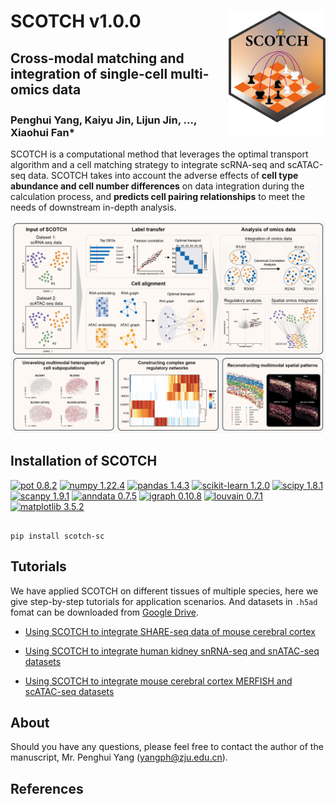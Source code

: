 
  
  

#  SCOTCH v1.0.0 <img  src='images/icon.png'  align="right"  height="200" /></a>

  


## Cross-modal matching and integration of single-cell multi-omics data

  

### Penghui Yang<sup></sup>, Kaiyu Jin<sup></sup>, Lijun Jin<sup></sup>, ..., Xiaohui Fan*

  
  

SCOTCH is a computational method that leverages the optimal transport algorithm and a cell matching strategy to integrate scRNA-seq and scATAC-seq data. SCOTCH takes into account the adverse effects of **cell type abundance and cell number differences** on data integration during the calculation process, and **predicts cell pairing relationships** to meet the needs of downstream in-depth analysis.

  

![Image text](images/overview.png)

  

##  Installation of SCOTCH


[![pot 0.8.2](https://img.shields.io/badge/pot-0.8.2-blue)](https://pypi.org/project/POT/0.8.2/) [![numpy 1.22.4](https://img.shields.io/badge/numpy-1.22.4-green)](https://github.com/numpy/numpy/) [![pandas 1.4.3](https://img.shields.io/badge/pandas-1.4.3-yellowgreen)](https://github.com/pandas-dev/pandas/) [![scikit-learn 1.2.0](https://img.shields.io/badge/scikit--learn-1.2.0-yellow)](https://github.com/scikit-learn/scikit-learn/) [![scipy 1.8.1](https://img.shields.io/badge/scipy-1.8.1-orange)](https://github.com/scipy/scipy/) [![scanpy 1.9.1](https://img.shields.io/badge/scanpy-1.9.1-ff69b4)](https://pypi.org/project/scanpy/) [![anndata 0.7.5](https://img.shields.io/badge/anndata-0.7.5-purple)](https://github.com/scverse/anndata/) [![igraph 0.10.8](https://img.shields.io/badge/igraph-0.10.8-9cf)](https://github.com/igraph/igraph/) [![louvain 0.7.1](https://img.shields.io/badge/louvain-0.7.1-inactive)](https://pypi.org/project/louvain/0.7.1/) [![matplotlib 3.5.2](https://img.shields.io/badge/matplotlib-3.5.2-11adb1)](https://pypi.org/project/matplotlib/3.5.2/)



```

pip install scotch-sc

```

  

## Tutorials

  

We have applied SCOTCH on different tissues of multiple species, here we give step-by-step tutorials for application scenarios. And datasets in `.h5ad` fomat can be downloaded from [Google Drive](https://drive.google.com/drive/folders/1_LIBzeq-C028RC802ZwyfcqxjobEHTm1?usp=sharing).

  
  

* [Using SCOTCH to integrate SHARE-seq data of mouse cerebral cortex](tutorial/1.Chen-2019.ipynb)

  

* [Using SCOTCH to integrate human kidney snRNA-seq and snATAC-seq datasets](tutorial/2.Muto-2021.ipynb)

  

* [Using SCOTCH to integrate mouse cerebral cortex MERFISH and scATAC-seq datasets](tutorial/3.mouse_brain.ipynb)

  

## About

Should you have any questions, please feel free to contact the author of the manuscript, Mr. Penghui Yang (yangph@zju.edu.cn).

  

## References